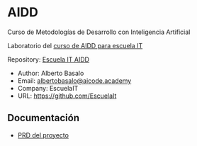 # AIDD

Curso de Metodologías de Desarrollo con Inteligencia Artificial

Laboratorio del [curso de AIDD para escuela IT](https://escuela.it/cursos/metodologias-desarrollo-inteligencia-artificial)

Repository:
[Escuela IT AIDD](https://github.com/EscuelaIt/AIDD)

- Author: Alberto Basalo
- Email: albertobasalo@aicode.academy
- Company: EscuelaIT
- URL: https://github.com/EscuelaIt

## Documentación

- [PRD del proyecto](docs/PRD.md)

